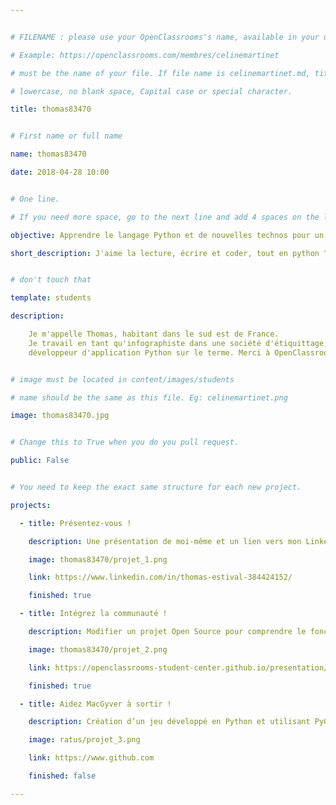 ```yaml
---


# FILENAME : please use your OpenClassrooms's name, available in your url.

# Example: https://openclassrooms.com/membres/celinemartinet

# must be the name of your file. If file name is celinemartinet.md, title is celinemartinet.

# lowercase, no blank space, Capital case or special character.

title: thomas83470


# First name or full name

name: thomas83470

date: 2018-04-28 10:00


# One line.

# If you need more space, go to the next line and add 4 spaces on the left, as in 'description'.

objective: Apprendre le langage Python et de nouvelles technos pour un nouveau métier.

short_description: J'aime la lecture, écrire et coder, tout en python ^^


# don't touch that

template: students

description:

    Je m'appelle Thomas, habitant dans le sud est de France. 
    Je travail en tant qu'infographiste dans une société d'étiquittage, j'aspire à devenir
    développeur d'application Python sur le terme. Merci à OpenClassrooms !


# image must be located in content/images/students

# name should be the same as this file. Eg: celinemartinet.png

image: thomas83470.jpg


# Change this to True when you do you pull request.

public: False


# You need to keep the exact same structure for each new project.

projects:

  - title: Présentez-vous !

    description: Une présentation de moi-même et un lien vers mon LinkedIn.

    image: thomas83470/projet_1.png

    link: https://www.linkedin.com/in/thomas-estival-384424152/

    finished: true

  - title: Intégrez la communauté !

    description: Modifier un projet Open Source pour comprendre le fonctionnement de Git, de Github et des pull requests. 

    image: thomas83470/projet_2.png

    link: https://openclassrooms-student-center.github.io/presentation/students/ratus.html

    finished: true

  - title: Aidez MacGyver à sortir !

    description: Création d’un jeu développé en Python et utilisant PyGame.

    image: ratus/projet_3.png

    link: https://www.github.com

    finished: false

---
```

